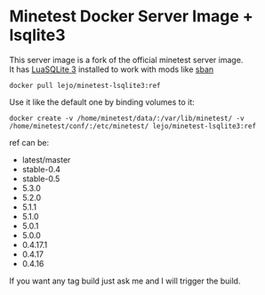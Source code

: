 # Minetest Docker Server Image + lsqlite3

This server image is a fork of the official minetest server image.  
It has [LuaSQLite 3](https://github.com/LuaDist/lsqlite3) installed to work with mods like [sban](https://github.com/shivajiva101/sban)

    docker pull lejo/minetest-lsqlite3:ref

Use it like the default one by binding volumes to it:

    docker create -v /home/minetest/data/:/var/lib/minetest/ -v /home/minetest/conf/:/etc/minetest/ lejo/minetest-lsqlite3:ref

ref can be:

- latest/master
- stable-0.4
- stable-0.5
- 5.3.0
- 5.2.0
- 5.1.1
- 5.1.0
- 5.0.1
- 5.0.0
- 0.4.17.1
- 0.4.17
- 0.4.16

If you want any tag build just ask me and I will trigger the build.
